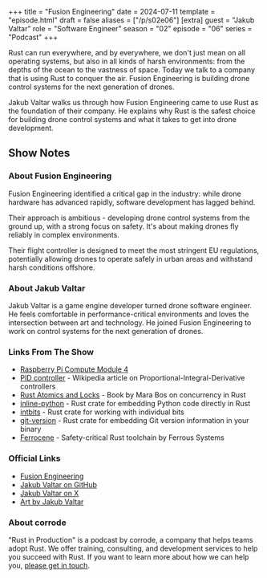 +++
title = "Fusion Engineering"
date = 2024-07-11
template = "episode.html"
draft = false
aliases = ["/p/s02e06"]
[extra]
guest = "Jakub Valtar"
role = "Software Engineer"
season = "02"
episode = "06"
series = "Podcast"
+++

<div><script id="letscast-player-446cf898" src="https://letscast.fm/podcasts/rust-in-production-82281512/episodes/rust-in-production-ep-13-fusion-engineering-s-jakub-valtar/player.js?size=s"></script></div>

Rust can run everywhere, and by everywhere, we don't just mean on all operating systems, but also in all kinds of harsh environments: from the depths of the ocean to the vastness of space. Today we talk to a company that is using Rust to conquer the air. Fusion Engineering is building drone control systems for the next generation of drones.

Jakub Valtar walks us through how Fusion Engineering came to use Rust as the foundation of their company. He explains why Rust is the safest choice for building drone control systems and what it takes to get into drone development.

<!-- more -->

## Show Notes

### About Fusion Engineering

Fusion Engineering identified a critical gap in the industry: while drone hardware has advanced rapidly, software development has lagged behind. 

Their approach is ambitious - developing drone control systems from the ground up, with a strong focus on safety. It's about making drones fly reliably in complex environments.

Their flight controller is designed to meet the most stringent EU regulations, potentially allowing drones to operate safely in urban areas and withstand harsh conditions offshore.

### About Jakub Valtar

Jakub Valtar is a game engine developer turned drone software engineer. He feels comfortable in performance-critical environments and loves the intersection between art and technology. He joined Fusion Engineering to work on control systems for the next generation of drones.

### Links From The Show

- [Raspberry Pi Compute Module 4](https://www.raspberrypi.com/products/compute-module-4/)
- [PID controller](https://en.wikipedia.org/wiki/PID_controller) - Wikipedia article on Proportional-Integral-Derivative controllers
- [Rust Atomics and Locks](https://marabos.nl/atomics/) - Book by Mara Bos on concurrency in Rust
- [inline-python](https://crates.io/crates/inline-python) - Rust crate for embedding Python code directly in Rust
- [intbits](https://github.com/fusion-engineering/intbits) - Rust crate for working with individual bits
- [git-version](https://crates.io/crates/git-version) - Rust crate for embedding Git version information in your binary
- [Ferrocene](https://ferrocene.dev) - Safety-critical Rust toolchain by Ferrous Systems

### Official Links

- [Fusion Engineering](https://fusion.engineering)
- [Jakub Valtar on GitHub](https://github.com/JakubValtar)
- [Jakub Valtar on X](https://x.com/jakubvaltar)
- [Art by Jakub Valtar](https://www.instagram.com/jakubvaltar/)

### About corrode

"Rust in Production" is a podcast by corrode, a company that helps teams adopt
Rust. We offer training, consulting, and development services to help you
succeed with Rust. If you want to learn more about how we can help you, [please
get in touch](/about).
